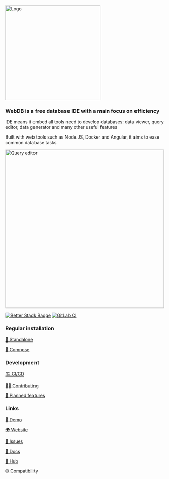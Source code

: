 <img src="https://webdb.app/webdb-logo.svg" alt="Logo" width="300"/>


### WebDB is a free database IDE with a main focus on efficiency

IDE means it embed all tools need to develop databases: data viewer, query editor, data generator and many other useful features

Built with web tools such as Node.JS, Docker and Angular, it aims to ease common database tasks

<img src="https://webdb.app/capture.png" alt="Query editor" width="500"/>

[![Better Stack Badge](https://uptime.betterstack.com/status-badges/v1/monitor/10izf.svg)](https://status.webdb.app) 
[![GitLab CI](https://img.shields.io/badge/gitlab%20ci-%23181717.svg?style=for-the-badge&logo=gitlab&logoColor=white)](https://gitlab.com/web-db/app/-/pipelines)

### Regular installation

[🐳 Standalone](https://docs.webdb.app/installation/standalone)

[🐳 Compose](https://docs.webdb.app/installation/compose)

### Development

[🏗️ CI/CD](https://gitlab.com/web-db/app/-/pipelines)

[👨‍💻 Contributing](CONTRIBUTING.md)

[📝 Planned features](TODO.md)

### Links

[🧪 Demo](https://demo.webdb.app/)

[🌍 Website](https://webdb.app/)

[🐛 Issues](https://github.com/WebDB-App/app/issues)

[📙 Docs](https://docs.webdb.app/)

[🐳 Hub](https://hub.docker.com/r/webdb/app/)

[⛁ Compatibility](https://webdb.app/compatibility/)

